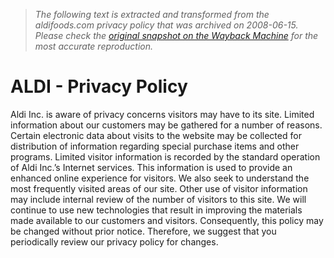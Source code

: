 > *The following text is extracted and transformed from the aldifoods.com privacy policy that was archived on 2008-06-15. Please check the [original snapshot on the Wayback Machine](https://web.archive.org/web/20080615133553id_/http%3A//www.aldifoods.com/us/html/privacy_policy_ENU_HTML.htm) for the most accurate reproduction.*

# ALDI - Privacy Policy

Aldi Inc. is aware of privacy concerns visitors may have to its site. Limited information about our customers may be gathered for a number of reasons. Certain electronic data about visits to the website may be collected for distribution of information regarding special purchase items and other programs. Limited visitor information is recorded by the standard operation of Aldi Inc.’s Internet services. This information is used to provide an enhanced online experience for visitors. We also seek to understand the most frequently visited areas of our site. Other use of visitor information may include internal review of the number of visitors to this site. We will continue to use new technologies that result in improving the materials made available to our customers and visitors. Consequently, this policy may be changed without prior notice. Therefore, we suggest that you periodically review our privacy policy for changes. 
